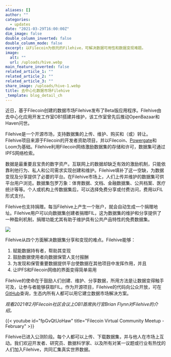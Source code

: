 ```yaml
---
aliases: []
author: ""
categories:
  - updates
date: "2021-03-29T16:00:00Z"
dim_image: false
double_column_inverted: false
double_column_mode: false
excerpt: 以Filecoin为依托的Filehive，可解决数据可用性和数据变现难题。
image:
  alt: ""
  url: /uploads/hive.webp
main_feature_inverted: false
related_article_1: ""
related_article_2: ""
related_article_3: ""
share_image: /uploads/hive-1.webp
title: 去中心化数据市场Filehive
_template: blog_detail_ch
---
```


近日，基于Filecoin创建的数据市场Filehive发布了Beta版应用程序。Filehive由去中心化应用开发工作室OB1搭建并维护，该工作室曾先后推动OpenBazaar和Haven问世。

Filehive是一个开源市场，支持数据集的上传、维护、购买和（或）转让。Filehive项目来源于Filecoin的开发者资助项目，并以Filecoin、[Powergate](https://docs.filecoin.io/build/powergate/)和Loom为基础。Filehive利用Filecoin网络激励数据集的存储和许可，数据集可通过IPFS网络检索。

数据是最重要且宝贵的数字资产。互联网上的数据却缺乏有效的激励机制，只能依靠利他行为、私人和公司需求实现创建和维护。Filehive填补了这一空缺，为数据变现及分享提供了必要的平台。在Filehive市场上，人们上传并维护的数据集可供平台用户浏览。数据集包罗万象：体育数据、文档、金融数据集、公共档案、医疗统计等等。个人或机构上传数据集后，可以选择免费分享或付费访问，费用以FIL形式支付。

Filehive也支持捐赠。每当Filehive上产生一个账户，就会自动生成一个捐赠地址。Filehive用户可以向数据集创建者捐赠FIL，这为数据集的维护和分享提供了一种盈利机制，捐赠功能尤其有助于维护具有公共产品特性的免费数据集。

![](/uploads/screen-shot-2021-03-30-at-4-24-39-pm.webp)

Filehive从四个方面解决数据集分享和变现的难点。Filehive能够：

1. 赋能数据持有者，帮助其变现
2. 鼓励数据使用者向数据保管人支付报酬
3. 为发现和保管重要数据提供平台使数据在其他项目中发挥作用，并且
4. 让IPFS和Filecoin网络的界面变得简单易用

Filehive的使命在于鼓励人们创建、维护、分享数据，所用方法是让数据变得触手可及，让参与者能够获取FIL。作为开源项目，Filehive的代码向公众开放，可在[GitHub](https://github.com/OB1Company/filehive)查询，生态内所有人都可以用它建立数据市场解决方案。

_观看2021年2月Filecoin社区会议上OB1首席执行官Brian Flynn对Filehive的介绍。_

{{< youtube id="fpGvQtUoHaw" title="Filecoin Virtual Community Meetup - February" >}}

Filehive已进入公测阶段。每个人都可以上传、下载数据集，并与他人在市场上互动。我们欢迎开发者、研究员、数据科学家、以及所有对某一议题或行业有热忱的人们加入Filehive，共同汇集真实世界数据。

